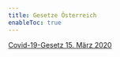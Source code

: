 ```yaml
---
title: Gesetze Österreich
enableToc: true
---
```


[Covid-19-Gesetz 15. März 2020](2020-03-15-Covid-19-Gesetz.md)
